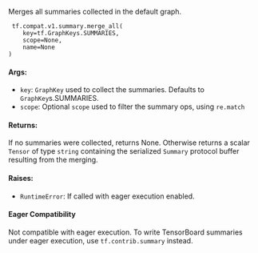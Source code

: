 Merges all summaries collected in the default graph.

```
 tf.compat.v1.summary.merge_all(
    key=tf.GraphKeys.SUMMARIES,
    scope=None,
    name=None
)
```
#### Args:
- `key`: `GraphKey` used to collect the summaries. Defaults to `GraphKey`s.SUMMARIES.
- `scope`: Optional `scope` used to filter the summary ops, using `re.match`
#### Returns:
If no summaries were collected, returns None. Otherwise returns a scalar `Tensor` of type `string` containing the serialized `Summary` protocol buffer resulting from the merging.
#### Raises:
- `RuntimeError`: If called with eager execution enabled.
#### Eager Compatibility
Not compatible with eager execution. To write TensorBoard summaries under eager execution, use `tf.contrib.summary` instead.
